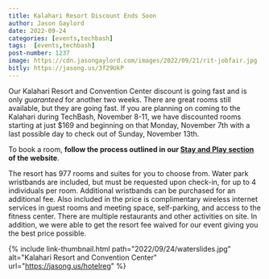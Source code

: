 ```yaml
---
title: Kalahari Resort Discount Ends Soon
author: Jason Gaylord
date: 2022-09-24
categories: [events,techbash]
tags:  [events,techbash]
post-number: 1237
image: https://cdn.jasongaylord.com/images/2022/09/21/rit-jobfair.jpg
bitly: https://jasong.us/3f29UkP
---
```


Our Kalahari Resort and Convention Center discount is going fast and is only _guaranteed_ for another two weeks. There are great rooms still available, but they are going fast. If you are planning on coming to the Kalahari during TechBash, November 8-11, we have discounted rooms starting at just $169 and beginning on that Monday, November 7th with a last possible day to check out of Sunday, November 13th. 

To book a room, **follow the process outlined in our [Stay and Play section](https://jasong.us/hotelreg) of the website**.

The resort has 977 rooms and suites for you to choose from. Water park wristbands are included, but must be requested upon check-in, for up to 4 individuals per room. Additional wristbands can be purchased for an additional fee. Also included in the price is complimentary wireless internet services in guest rooms and meeting space, self-parking, and access to the fitness center. There are multiple restaurants and other activities on site. In addition, we were able to get the resort fee waived for our event giving you the best price possible.

{% include link-thumbnail.html path="2022/09/24/waterslides.jpg" alt="Kalahari Resort and Convention Center" url="https://jasong.us/hotelreg" %}